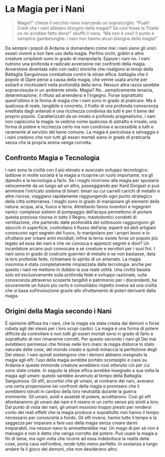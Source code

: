 # La Magia per i Nani
> Magia?” chiese il vecchio nano inarcando un sopracciglio.
“Puah! Credi che i nani abbiano bisogno della magia!? Se così fosse la Triade ce ne avrebbe fatto dono!” sbuffò il nano.
“Ma non è così! Il punto è semplice gambelunghe: i nani non hanno alcun bisogna della magia!”

Da sempre i popoli di Ardania si domandano come mai i nani siano gli unici esseri viventi a non fare uso della magia. Perfino orchi, goblin e altre creature orripilanti sono in grado di manipolarla. Eppure i nani no.
I nani nutrono una profonda e radicale avversione nei confronti della magia. Avversione diventata odio con radici storiche che risalgono ai tempi della Battaglia Sanguinosa combattuta contro la stirpe elfica: battaglia che il popolo di Djare perse a causa della magia, che venne usata anche per esiliarli e rinchiuderli nella profondità della terra.
Nessun altra razza sarebbe sopravvissuta in un ambiente simile.
Magia? No…semplicemente tenacia, determinazione, il rifiuto ad arrendersi e l’ingegno.
Forse soprattutto quest’ultimo è la forma di magia che i nani sono in grado di praticare. Ma è qualcosa di reale, tangibile e concreto, il frutto di una profonda conoscenza ereditata dagli antenati e una ricchezza condivisa da tutti e per il bene del proprio popolo.
Caratterizzati da un innato e profondo pragmatismo, i nani non capiscono la magia: la vedono come qualcosa di astratto e irreale; una forma di potere e ricchezza certo ma non condivisa e accessibile a tutti e raramente al servizio del bene comune.
La magia è pericolosa e selvaggia e i nani credono che non tutti gli esseri mortali siano in grado di praticarla senza che la propria anima venga corrotta.

## Confronto Magia e Tecnologia

I nani sono la civiltà con il più elevato e avanzato sviluppo tecnologico: laddove in molte società è la magia a ricoprire un ruolo importante, tra gli djaredin è la tecnologia a farlo.
Se i maghi ricorrono alla magia per spostarsi velocemente da un luogo ad un altro, passeggiando per Kard Dorgast si può ammirare l’intricato sistema di binari: binari su cui carrelli carichi di metallo e altre risorse, viaggiano rapidamente raggiungendo ogni punto strategico della città sotterranea.
I maghi sono in grado di manipolare gli elementi della natura: acqua, aria, fuoco e terra. Altrettanto fanno inventori e ingegneri nanici: complessi sistemi di pompaggio dell’acqua permettono di portare questa preziosa risorsa in tutto il Regno; mastodontici condotti di ventilazione, che partendo dalle profondità del sottosuolo raggiungono gli sbocchi in superficie, controllano il flusso dell’aria; esperti ed abili artigiani conoscono ogni segreto del fuoco, lo manipolano per i propri lavori e lo sfruttano per creare armi micidiali; infine la terra: esiste forse un popolo più legato ad essa dei nani e che ne conosca e apprezzi segreti e doni?
Un incantatore arcano può convocare a sé creature e servitori per i suoi fini. I nani sono in grado di costruire guerrieri di metallo e se non bastasse, data la loro profonda fede, richiamare lo spirito di un antenato.
La magia insomma è stata completamente rimpiazzata dalla tecnologia: anche per questo i nani ne mettono in dubbio la sua reale utilità.
Una civiltà basata solo ed esclusivamente sulla profonda fede e sviluppo razionale, sulla conoscenza attraverso scoperte tangibili e patrimonio per i discendenti, ha sicuramente un futuro più certo e consolidato rispetto invece ad una civiltà che si basa sull’evoluzione grazie allo sfruttamento di poteri derivanti dalla magia.

## Origini della Magia secondo i Nani
È opinione diffusa tra i nani, che la magia sia stata creata dai demoni o forse rubata agli dei stessi per i loro scopi caotici.
La magia è una forma di potere difficile da controllare e non tutti gli esseri mortali sono in grado di farlo e soprattutto di non rimanerne corrotti. Per questo secondo i nani gli Dei mai avrebbero permesso che finisse nelle loro mani: la magia distorce lo stato naturale delle cose, del mondo creato e quindi minaccia la perfezione degli Dei stessi.
I nani quindi sostengono che i demoni abbiano insegnato la magia agli elfi: l’uso della magia avrebbe portato scompiglio e caos su Ardania e queste immonde creature avrebbero così ottenuto ciò per cui sono state create.
In seguito la stirpe elfica avrebbe insegnato a sua volta la magia agli umani: questo sarebbe avvenuto al tempo della Battaglia Sanguinosa. Gli elfi, accortisi che gli umani, al contrario dei nani, avevano una certa propensione nei confronti della magia e promisero che li avrebbero istruiti in cambio della loro neutralità durante la guerra imminente. Gli umani, avidi e assetati di potere, accettarono. Così gli elfi allontanarono gli umani dai nani e li resero in un certo senso più simili a loro.
Dal punto di vista dei nani, gli umani muoiono troppo presto per rendersi conto dei reali effetti che la magia produce e soprattutto non hanno il tempo necessario per conoscerla a fondo. Gli elfi invece, hanno tutto il tempo e la saggezza per imparare a fare uso della magia senza creare danni irreparabili, ma nessun nano lo ammetterebbe mai.
Un mago di per sé non è malvagio e non è detto che venga corrotto dal potere. Può usare la magia a fin di bene, ma ogni volta che ricorre ad essa indebolisce la realtà delle cose, porta caos nell’ordine, rende tutto meno perfetto. In sostanza a lungo andare fa il gioco dei demoni, che non desiderano altro.


